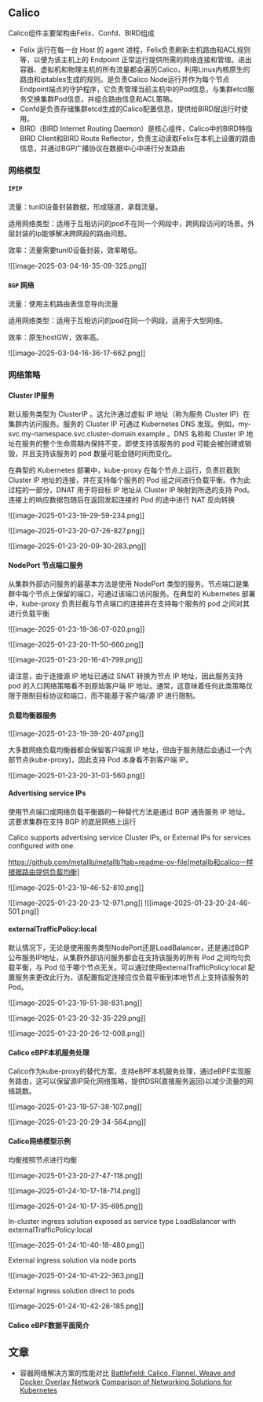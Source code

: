 ## Calico

Calico组件主要架构由Felix、Confd、BIRD组成

- Felix 运行在每一台 Host 的 agent 进程，Felix负责刷新主机路由和ACL规则等，以便为该主机上的 Endpoint 正常运行提供所需的网络连接和管理。进出容器、虚拟机和物理主机的所有流量都会遍历Calico，利用Linux内核原生的路由和iptables生成的规则。是负责Calico Node运行并作为每个节点Endpoint端点的守护程序，它负责管理当前主机中的Pod信息，与集群etcd服务交换集群Pod信息，并组合路由信息和ACL策略。
- Confd是负责存储集群etcd生成的Calico配置信息，提供给BIRD层运行时使用。
- BIRD（BIRD Internet Routing Daemon）是核心组件，Calico中的BIRD特指BIRD Client和BIRD Route Reflector，负责主动读取Felix在本机上设置的路由信息，并通过BGP广播协议在数据中心中进行分发路由

### 网络模型

#### `IPIP`

流量：tunl0设备封装数据，形成隧道，承载流量。

适用网络类型：适用于互相访问的pod不在同一个网段中，跨网段访问的场景。外层封装的ip能够解决跨网段的路由问题。

效率：流量需要tunl0设备封装，效率略低。

![[image-2025-03-04-16-35-09-325.png]]

#### `BGP` 网络

流量：使用主机路由表信息导向流量

适用网络类型：适用于互相访问的pod在同一个网段，适用于大型网络。

效率：原生hostGW，效率高。

![[image-2025-03-04-16-36-17-662.png]]




### 网络策略
#### Cluster IP服务

默认服务类型为 ClusterIP 。这允许通过虚拟 IP 地址（称为服务 Cluster IP）在集群内访问服务。服务的 Cluster IP 可通过 Kubernetes DNS 发现。例如，my-svc.my-namespace.svc.cluster-domain.example 。DNS 名称和 Cluster IP 地址在服务的整个生命周期内保持不变，即使支持该服务的 pod 可能会被创建或销毁，并且支持该服务的 pod 数量可能会随时间而变化。

在典型的 Kubernetes 部署中，kube-proxy 在每个节点上运行，负责拦截到 Cluster IP 地址的连接，并在支持每个服务的 Pod 组之间进行负载平衡。作为此过程的一部分，DNAT 用于将目标 IP 地址从 Cluster IP 映射到所选的支持 Pod。连接上的响应数据包随后在返回发起连接的 Pod 的途中进行 NAT 反向转换

![[image-2025-01-23-19-29-59-234.png]]



![[image-2025-01-23-20-07-26-827.png]]


![[image-2025-01-23-20-09-30-283.png]]


#### NodePort 节点端口服务

从集群外部访问服务的最基本方法是使用 NodePort 类型的服务。节点端口是集群中每个节点上保留的端口，可通过该端口访问服务。在典型的 Kubernetes 部署中，kube-proxy 负责拦截与节点端口的连接并在支持每个服务的 pod 之间对其进行负载平衡

![[image-2025-01-23-19-36-07-020.png]]

![[image-2025-01-23-20-11-50-660.png]]

![[image-2025-01-23-20-16-41-799.png]]


请注意，由于连接源 IP 地址已通过 SNAT 转换为节点 IP 地址，因此服务支持 pod 的入口网络策略看不到原始客户端 IP 地址。通常，这意味着任何此类策略仅限于限制目标协议和端口，而不能基于客户端/源 IP 进行限制。

#### 负载均衡器服务

![[image-2025-01-23-19-39-20-407.png]]

大多数网络负载均衡器都会保留客户端源 IP 地址，但由于服务随后会通过一个内部节点(kube-proxy)，因此支持 Pod 本身看不到客户端 IP。

![[image-2025-01-23-20-31-03-560.png]]

#### Advertising service IPs

使用节点端口或网络负载平衡器的一种替代方法是通过 BGP 通告服务 IP 地址。这要求集群在支持 BGP 的底层网络上运行

Calico supports advertising service Cluster IPs, or External IPs for services configured with one.

https://github.com/metallb/metallb?tab=readme-ov-file[metallb和calico一样根据路由提供负载均衡]

![[image-2025-01-23-19-46-52-810.png]]

![[image-2025-01-23-20-23-12-971.png]]
![[image-2025-01-23-20-24-46-501.png]]


#### externalTrafficPolicy:local

默认情况下，无论是使用服务类型NodePort还是LoadBalancer，还是通过BGP公布服务IP地址，从集群外部访问服务都会在支持该服务的所有 Pod 之间均匀负载平衡，与 Pod 位于哪个节点无关。可以通过使用externalTrafficPolicy:local 配置服务来更改此行为，该配置指定连接应仅负载平衡到本地节点上支持该服务的Pod。

![[image-2025-01-23-19-51-38-831.png]]

![[image-2025-01-23-20-32-35-229.png]]


![[image-2025-01-23-20-26-12-008.png]]


#### Calico eBPF本机服务处理

Calico作为kube-proxy的替代方案，支持eBPF本机服务处理，通过eBPF实现服务路由，这可以保留源IP简化网络策略，提供DSR(直接服务返回)以减少流量的网络跳数。

![[image-2025-01-23-19-57-38-107.png]]


![[image-2025-01-23-20-29-34-564.png]]


#### Calico网络模型示例

均衡按照节点进行均衡

![[image-2025-01-23-20-27-47-118.png]]




![[image-2025-01-24-10-17-18-714.png]]

![[image-2025-01-24-10-17-35-695.png]]

In-cluster ingress solution exposed as service type LoadBalancer with externalTrafficPolicy:local

![[image-2025-01-24-10-40-18-480.png]]

External ingress solution via node ports

![[image-2025-01-24-10-41-22-363.png]]

External ingress solution direct to pods

![[image-2025-01-24-10-42-26-185.png]]





#### Calico eBPF数据平面简介



## 文章
- 容器网络解决方案的性能对比
[Battlefield: Calico, Flannel, Weave and Docker Overlay Network](http://chunqi.li/2015/11/15/Battlefield-Calico-Flannel-Weave-and-Docker-Overlay-Network/)
[Comparison of Networking Solutions for Kubernetes](https://machinezone.github.io/research/networking-solutions-for-kubernetes/)




